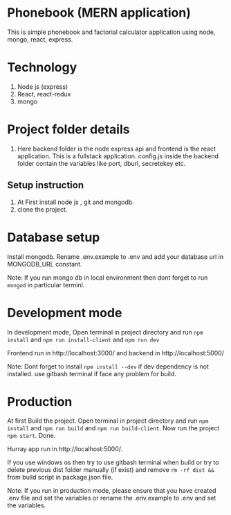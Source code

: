 # Phonebook (MERN application)
This is simple phonebook and factorial calculator application using node, mongo, react, express. 

# Technology 
1. Node js (express)
2. React, react-redux
3. mongo 

# Project folder details

1. Here backend folder is the node express api and frontend is the react application. This is a fullstack application. config.js inside the backend folder contain the variables like port, dburl, secretekey etc. 

## Setup instruction 
1. At First install node js , git and mongodb.
2. clone the project. 

# Database setup

Install mongodb. Rename .env.example to .env and add your database url in MONGODB_URL constant. 

Note: If you run mongo db in local environment then dont forget to run `mongod` in particular terminl. 

# Development mode

In development mode, Open terminal in project directory and run 
    `npm install` and `npm run install-client` and `npm run dev`

Frontend run in http://localhost:3000/ and backend in http://localhost:5000/

Note: Dont forget to install `npm install --dev` if dev dependency is not installed. use gitbash terminal if face any problem for  build. 

# Production 

At first Build the project. Open terminal in project directory and run
    `npm install` and `npm run build` and `npm run build-client`. Now run the project `npm start`. Done. 

Hurray app run in http://localhost:5000/.

If you use windows os then try to use gitbash terminal when build or 
try to delete previous dist folder manually (if exist) and remove `rm -rf dist &&` from build script in package.json file. 

Note: If you run in production mode, please ensure that you have created .env file and set the variables or rename the .env.example to .env and set the variables. 




